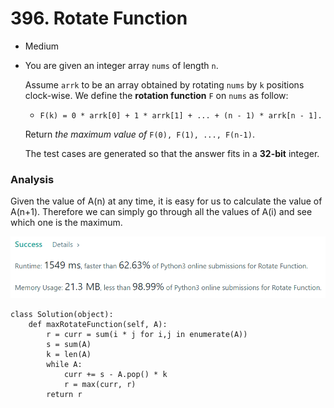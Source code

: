 # 396. Rotate Function

* Medium
*   You are given an integer array `nums` of length `n`.

    Assume `arrk` to be an array obtained by rotating `nums` by `k` positions clock-wise. We define the **rotation function** `F` on `nums` as follow:

    * `F(k) = 0 * arrk[0] + 1 * arrk[1] + ... + (n - 1) * arrk[n - 1].`

    Return _the maximum value of_ `F(0), F(1), ..., F(n-1)`.

    The test cases are generated so that the answer fits in a **32-bit** integer.

### Analysis&#x20;

Given the value of A(n) at any time, it is easy for us to calculate the value of A(n+1). Therefore we can simply go through all the values of A(i) and see which one is the maximum.&#x20;

![](<../.gitbook/assets/image (26) (1) (1).png>)

```
class Solution(object):
    def maxRotateFunction(self, A):
        r = curr = sum(i * j for i,j in enumerate(A))
        s = sum(A)
        k = len(A)
        while A:
            curr += s - A.pop() * k
            r = max(curr, r)
        return r
```
